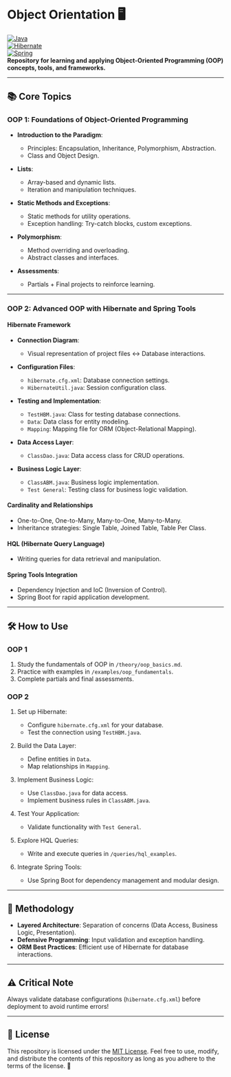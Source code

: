# Object Orientation 🖥️  
[![Java](https://img.shields.io/badge/Java-OOP-blue)](https://www.java.com/)  
[![Hibernate](https://img.shields.io/badge/Hibernate-ORM-green)](https://hibernate.org/)  
[![Spring](https://img.shields.io/badge/Spring-Framework-yellow)](https://spring.io/)  
**Repository for learning and applying Object-Oriented Programming (OOP) concepts, tools, and frameworks.**

---

## 📚 Core Topics  

### **OOP 1: Foundations of Object-Oriented Programming**  
- **Introduction to the Paradigm**:  
  - Principles: Encapsulation, Inheritance, Polymorphism, Abstraction.  
  - Class and Object Design.  

- **Lists**:  
  - Array-based and dynamic lists.  
  - Iteration and manipulation techniques.  

- **Static Methods and Exceptions**:  
  - Static methods for utility operations.  
  - Exception handling: Try-catch blocks, custom exceptions.  

- **Polymorphism**:  
  - Method overriding and overloading.  
  - Abstract classes and interfaces.  

- **Assessments**:  
  - Partials + Final projects to reinforce learning.  

---

### **OOP 2: Advanced OOP with Hibernate and Spring Tools**  

#### **Hibernate Framework**  
- **Connection Diagram**:  
  - Visual representation of project files ↔ Database interactions.  

- **Configuration Files**:  
  - `hibernate.cfg.xml`: Database connection settings.  
  - `HibernateUtil.java`: Session configuration class.  

- **Testing and Implementation**:  
  - `TestHBM.java`: Class for testing database connections.  
  - `Data`: Data class for entity modeling.  
  - `Mapping`: Mapping file for ORM (Object-Relational Mapping).  

- **Data Access Layer**:  
  - `ClassDao.java`: Data access class for CRUD operations.  

- **Business Logic Layer**:  
  - `ClassABM.java`: Business logic implementation.  
  - `Test General`: Testing class for business logic validation.  

#### **Cardinality and Relationships**  
- One-to-One, One-to-Many, Many-to-One, Many-to-Many.  
- Inheritance strategies: Single Table, Joined Table, Table Per Class.  

#### **HQL (Hibernate Query Language)**  
- Writing queries for data retrieval and manipulation.  

#### **Spring Tools Integration**  
- Dependency Injection and IoC (Inversion of Control).  
- Spring Boot for rapid application development.  

---

## 🛠️ How to Use  

### **OOP 1**  
1. Study the fundamentals of OOP in `/theory/oop_basics.md`.  
2. Practice with examples in `/examples/oop_fundamentals`.  
3. Complete partials and final assessments.  

### **OOP 2**  
1. Set up Hibernate:  
   - Configure `hibernate.cfg.xml` for your database.  
   - Test the connection using `TestHBM.java`.  

2. Build the Data Layer:  
   - Define entities in `Data`.  
   - Map relationships in `Mapping`.  

3. Implement Business Logic:  
   - Use `ClassDao.java` for data access.  
   - Implement business rules in `ClassABM.java`.  

4. Test Your Application:  
   - Validate functionality with `Test General`.  

5. Explore HQL Queries:  
   - Write and execute queries in `/queries/hql_examples`.  

6. Integrate Spring Tools:  
   - Use Spring Boot for dependency management and modular design.  

---

## 📜 Methodology  

- **Layered Architecture**: Separation of concerns (Data Access, Business Logic, Presentation).  
- **Defensive Programming**: Input validation and exception handling.  
- **ORM Best Practices**: Efficient use of Hibernate for database interactions.  

---

## ⚠️ Critical Note  
Always validate database configurations (`hibernate.cfg.xml`) before deployment to avoid runtime errors!

---

## 📜 License

This repository is licensed under the [MIT License](LICENSE). Feel free to use, modify, and distribute the contents of this repository as long as you adhere to the terms of the license. 📝

